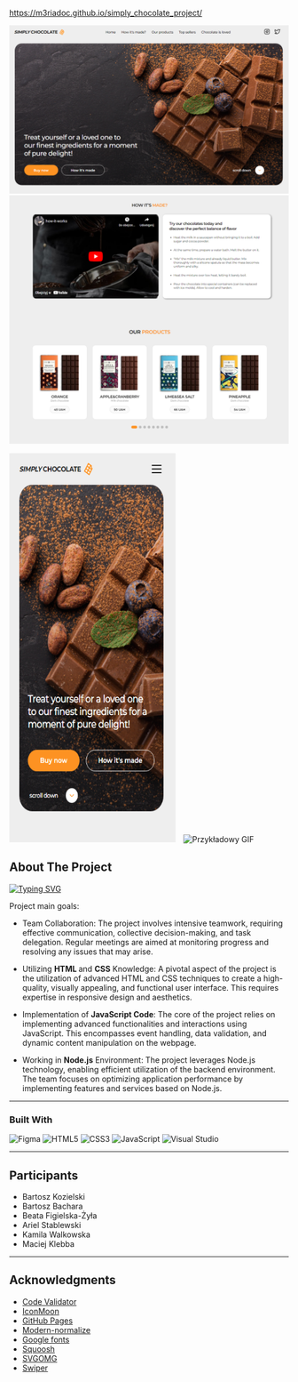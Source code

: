 
https://m3riadoc.github.io/simply_chocolate_project/
<!-- ABOUT THE PROJECT -->


<img src="/src/images/Zrzut ekranu 2024-01-13 145813.png" alt="Alt text" title="Optional title">
<img src="/src/images/Zrzut ekranu 2024-01-13 145843.png" alt="Alt text" title="Optional title">

<p>
  <img src="/src/images/Zrzut ekranu 2024-01-13 145912.png" alt="Alt text" width="300" height="700px" style="margin-right: 10px;">
  <img src="/src/images/output-onlinegiftools.gif" alt="Przykładowy GIF" width="300" height="700px">
</p>







## About The Project

[![Typing SVG](https://readme-typing-svg.demolab.com/?lines=GOIT+Project;Simply+Chocolate)](https://git.io/typing-svg)




Project main goals:

 - Team Collaboration: The project involves intensive teamwork, requiring effective communication, collective decision-making, and task delegation. Regular meetings are aimed at monitoring progress and resolving any issues that may arise.

 - Utilizing <b> HTML </b> and <b>CSS</b> Knowledge: A pivotal aspect of the project is the utilization of advanced HTML and CSS techniques to create a high-quality, visually appealing, and functional user interface. This requires expertise in responsive design and aesthetics.

 - Implementation of <b>JavaScript Code</b>: The core of the project relies on implementing advanced functionalities and interactions using JavaScript. This encompasses event handling, data validation, and dynamic content manipulation on the webpage.

 - Working in <b>Node.js</b> Environment: The project leverages Node.js technology, enabling efficient utilization of the backend environment. The team focuses on optimizing application performance by implementing features and services based on Node.js.



---

### Built With

![Figma](https://img.shields.io/badge/figma-%23F24E1E.svg?style=for-the-badge&logo=figma&logoColor=white)
![HTML5](https://img.shields.io/badge/html5-%23E34F26.svg?style=for-the-badge&logo=html5&logoColor=white)
![CSS3](https://img.shields.io/badge/css3-%231572B6.svg?style=for-the-badge&logo=css3&logoColor=white)
![JavaScript](https://img.shields.io/badge/javascript-%23323330.svg?style=for-the-badge&logo=javascript&logoColor=%23F7DF1E)
![Visual Studio](https://img.shields.io/badge/Visual%20Studio-5C2D91.svg?style=for-the-badge&logo=visual-studio&logoColor=white)


---

<!-- PARTICIPANTS -->

## Participants

- Bartosz Kozielski 
- Bartosz Bachara
- Beata Figielska-Żyła
- Ariel Stablewski 
- Kamila Walkowska
- Maciej Klebba

---

<!-- ACKNOWLEDGMENTS -->

## Acknowledgments

- [Code Validator](https://validator.w3.org/nu/#textarea)
- [IconMoon](https://icomoon.io/app/#/select)
- [GitHub Pages](https://pages.github.com)
- [Modern-normalize](https://github.com/sindresorhus/modern-normalize)
- [Google fonts](https://fontawesome.com)
- [Squoosh](https://squoosh.app/)
- [SVGOMG](https://jakearchibald.github.io/svgomg/)
- [Swiper](https://swiperjs.com/get-started)


